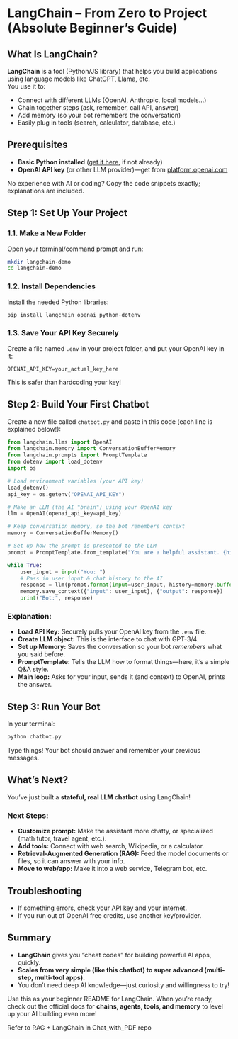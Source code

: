 # LangChain – From Zero to Project (Absolute Beginner’s Guide)



## What Is LangChain?

**LangChain** is a tool (Python/JS library) that helps you build applications using language models like ChatGPT, Llama, etc.  
You use it to:
- Connect with different LLMs (OpenAI, Anthropic, local models…)
- Chain together steps (ask, remember, call API, answer)
- Add memory (so your bot remembers the conversation)
- Easily plug in tools (search, calculator, database, etc.)

## Prerequisites

- **Basic Python installed** ([get it here](https://python.org), if not already)
- **OpenAI API key** (or other LLM provider)—get from [platform.openai.com](https://platform.openai.com)

No experience with AI or coding? Copy the code snippets exactly; explanations are included.

## Step 1: Set Up Your Project

### 1.1. Make a New Folder
Open your terminal/command prompt and run:
```bash
mkdir langchain-demo
cd langchain-demo
```

### 1.2. Install Dependencies
Install the needed Python libraries:
```bash
pip install langchain openai python-dotenv
```

### 1.3. Save Your API Key Securely
Create a file named `.env` in your project folder, and put your OpenAI key in it:

```
OPENAI_API_KEY=your_actual_key_here
```

This is safer than hardcoding your key!

## Step 2: Build Your First Chatbot

Create a new file called `chatbot.py` and paste in this code (each line is explained below!):

```python
from langchain.llms import OpenAI
from langchain.memory import ConversationBufferMemory
from langchain.prompts import PromptTemplate
from dotenv import load_dotenv
import os

# Load environment variables (your API key)
load_dotenv()
api_key = os.getenv("OPENAI_API_KEY")

# Make an LLM (the AI "brain") using your OpenAI key
llm = OpenAI(openai_api_key=api_key)

# Keep conversation memory, so the bot remembers context
memory = ConversationBufferMemory()

# Set up how the prompt is presented to the LLM
prompt = PromptTemplate.from_template("You are a helpful assistant. {history} User: {input}")

while True:
    user_input = input("You: ")
    # Pass in user input & chat history to the AI
    response = llm(prompt.format(input=user_input, history=memory.buffer))
    memory.save_context({"input": user_input}, {"output": response})
    print("Bot:", response)
```

### Explanation:
- **Load API Key:** Securely pulls your OpenAI key from the `.env` file.
- **Create LLM object:** This is the interface to chat with GPT-3/4.
- **Set up Memory:** Saves the conversation so your bot *remembers* what you said before.
- **PromptTemplate:** Tells the LLM how to format things—here, it’s a simple Q&A style.
- **Main loop:** Asks for your input, sends it (and context) to OpenAI, prints the answer.

## Step 3: Run Your Bot

In your terminal:
```bash
python chatbot.py
```
Type things! Your bot should answer and remember your previous messages.

## What’s Next?

You’ve just built a **stateful, real LLM chatbot** using LangChain!

### Next Steps:
- **Customize prompt:** Make the assistant more chatty, or specialized (math tutor, travel agent, etc.).
- **Add tools:** Connect with web search, Wikipedia, or a calculator.
- **Retrieval-Augmented Generation (RAG):** Feed the model documents or files, so it can answer with your info.
- **Move to web/app:** Make it into a web service, Telegram bot, etc.

## Troubleshooting

- If something errors, check your API key and your internet.
- If you run out of OpenAI free credits, use another key/provider.

## Summary

- **LangChain** gives you “cheat codes” for building powerful AI apps, quickly.
- **Scales from very simple (like this chatbot) to super advanced (multi-step, multi-tool apps).**
- You don’t need deep AI knowledge—just curiosity and willingness to try!

Use this as your beginner README for LangChain. When you’re ready, check out the official docs for **chains, agents, tools, and memory** to level up your AI building even more!

Refer to RAG + LangChain in Chat_with_PDF repo
